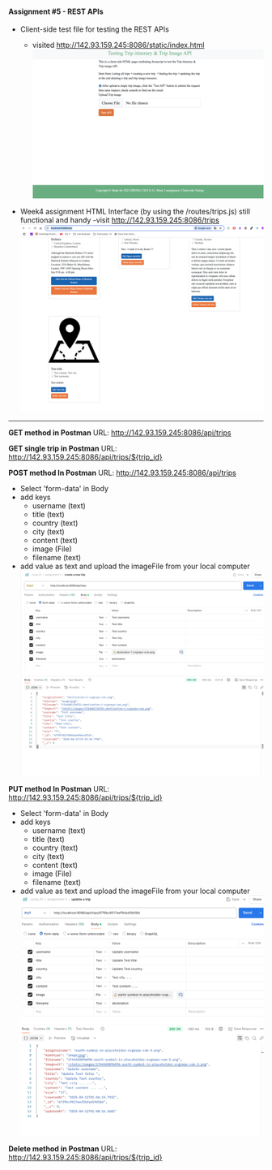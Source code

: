#### Assignment #5 - REST APIs

- Client-side test file for testing the REST APIs
    - visited http://142.93.159.245:8086/static/index.html 
   ![image](./public/images/cilent_side_testing.png)

- Week4 assignment HTML Interface (by using the /routes/trips.js) still functional and handy
    -visit http://142.93.159.245:8086/trips 
    ![image](./public/images/browser.png)

---

**GET method in Postman**
URL: http://142.93.159.245:8086/api/trips



**GET single trip in Postman**
URL: http://142.93.159.245:8086/api/trips/${trip_id}

**POST method In Postman**
URL: http://142.93.159.245:8086/api/trips
- Select 'form-data' in Body
- add keys
    - username (text)
    - title (text)
    - country (text)
    - city (text)
    - content (text)
    - image (File)
    - filename (text)
- add value as text and upload the imageFile from your local computer
![image](./public/images/post_method.png)


**PUT method In Postman**
URL: http://142.93.159.245:8086/api/trips/${trip_id}
- Select 'form-data' in Body
- add keys
    - username (text)
    - title (text)
    - country (text)
    - city (text)
    - content (text)
    - image (File)
    - filename (text)
- add value as text and upload the imageFile from your local computer
![image](./public/images/put_method.png)

**Delete method in Postman**
URL: http://142.93.159.245:8086/api/trips/${trip_id}